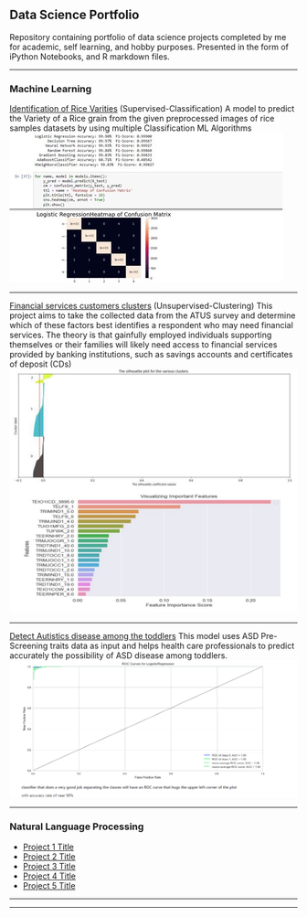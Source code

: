 ## Data Science Portfolio
Repository containing portfolio of data science projects completed by me for academic, self learning, and hobby purposes. Presented in the form of iPython Notebooks, and R markdown files.

---

### Machine Learning 

[Identification of Rice Varities](https://github.com/PrashantRaghuwanshi90/Data_Science_Portfolio/blob/4110a9c2b3b71c0a27b881f2209edccb73f7e586/Identification%20of%20Rice%20Varities/IdentificationOfriceVarities_Classification_Notebook_Prashant_Raghuwanshi.ipynb)
(Supervised-Classification)
A model to predict the Variety of a Rice grain from the given preprocessed images of rice samples datasets by using multiple Classification ML Algorithms
<img src="images/classification_problem.jpg?raw=true"/>

---
[Financial services customers clusters](https://github.com/PrashantRaghuwanshi90/Data_Science_Portfolio/blob/6a39cdf3c8c782b693fd454f19eeda982c6341c7/Financial%20Services%20Marketing%20Clusters/financial_services_marketing_clusters_notebook.ipynb)
(Unsupervised-Clustering)
This project aims to take the collected data from the ATUS survey and determine which of these factors best identifies a respondent who may need financial services. The theory is that gainfully employed individuals supporting themselves or their families will likely need access to financial services provided by banking institutions, such as savings accounts and certificates of deposit (CDs)
<img src="images/Unsupervise_clustring.png?raw=true"/>

---
[Detect Autistics disease among the toddlers](https://github.com/PrashantRaghuwanshi90/Data_Science_Portfolio/blob/7e491a84f3e05479cf95cbe72a5d5eb9fb8ea566/Detect%20Autistics%20disease%20among%20the%20toddlers/Detect%20Autistics%20disease%20among%20the%20toddlers_Project_Code%20.ipynb)
This model uses ASD Pre-Screening traits data as input and helps health care professionals to predict accurately the possibility of ASD disease among toddlers.
<img src="images/toddler_ruc.png?raw=true"/>

---

### Natural Language Processing

- [Project 1 Title](http://example.com/)
- [Project 2 Title](http://example.com/)
- [Project 3 Title](http://example.com/)
- [Project 4 Title](http://example.com/)
- [Project 5 Title](http://example.com/)

---




---
<!-- Remove above link if you don't want to attibute -->
